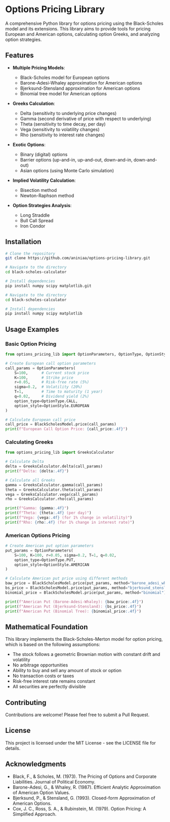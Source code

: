 # Options Pricing Library

A comprehensive Python library for options pricing using the Black-Scholes model and its extensions. This library aims to provide tools for pricing European and American options, calculating option Greeks, and analyzing option strategies.

## Features

- **Multiple Pricing Models**:
  - Black-Scholes model for European options
  - Barone-Adesi-Whaley approximation for American options
  - Bjerksund-Stensland approximation for American options
  - Binomial tree model for American options

- **Greeks Calculation**:
  - Delta (sensitivity to underlying price changes)
  - Gamma (second derivative of price with respect to underlying)
  - Theta (sensitivity to time decay, per day)
  - Vega (sensitivity to volatility changes)
  - Rho (sensitivity to interest rate changes)

- **Exotic Options**:
  - Binary (digital) options
  - Barrier options (up-and-in, up-and-out, down-and-in, down-and-out)
  - Asian options (using Monte Carlo simulation)

- **Implied Volatility Calculation**:
  - Bisection method
  - Newton-Raphson method

- **Option Strategies Analysis**:
  - Long Straddle
  - Bull Call Spread
  - Iron Condor

## Installation

```bash
# Clone the repository
git clone https://github.com/aniniaa/options-pricing-library.git

# Navigate to the directory
cd black-scholes-calculator

# Install dependencies
pip install numpy scipy matplotlib.git

# Navigate to the directory
cd black-scholes-calculator

# Install dependencies
pip install numpy scipy matplotlib
```

## Usage Examples

### Basic Option Pricing

```python
from options_pricing_lib import OptionParameters, OptionType, OptionStyle, BlackScholesModel

# Create European call option parameters
call_params = OptionParameters(
    S=100,      # Current stock price
    K=100,      # Strike price
    r=0.05,     # Risk-free rate (5%)
    sigma=0.2,  # Volatility (20%)
    T=1,        # Time to maturity (1 year)
    q=0.02,     # Dividend yield (2%)
    option_type=OptionType.CALL,
    option_style=OptionStyle.EUROPEAN
)

# Calculate European call price
call_price = BlackScholesModel.price(call_params)
print(f"European Call Option Price: {call_price:.4f}")
```

### Calculating Greeks

```python
from options_pricing_lib import GreeksCalculator

# Calculate Delta
delta = GreeksCalculator.delta(call_params)
print(f"Delta: {delta:.4f}")

# Calculate all Greeks
gamma = GreeksCalculator.gamma(call_params)
theta = GreeksCalculator.theta(call_params)
vega = GreeksCalculator.vega(call_params)
rho = GreeksCalculator.rho(call_params)

print(f"Gamma: {gamma:.4f}")
print(f"Theta: {theta:.4f} (per day)")
print(f"Vega: {vega:.4f} (for 1% change in volatility)")
print(f"Rho: {rho:.4f} (for 1% change in interest rate)")
```

### American Options Pricing

```python
# Create American put option parameters
put_params = OptionParameters(
    S=100, K=100, r=0.05, sigma=0.2, T=1, q=0.02,
    option_type=OptionType.PUT,
    option_style=OptionStyle.AMERICAN
)

# Calculate American put price using different methods
baw_price = BlackScholesModel.price(put_params, method="barone_adesi_whaley")
bs_price = BlackScholesModel.price(put_params, method="bjerksund_stensland")
binomial_price = BlackScholesModel.price(put_params, method="binomial")

print(f"American Put (Barone-Adesi-Whaley): {baw_price:.4f}")
print(f"American Put (Bjerksund-Stensland): {bs_price:.4f}")
print(f"American Put (Binomial Tree): {binomial_price:.4f}")
```

## Mathematical Foundation

This library implements the Black-Scholes-Merton model for option pricing, which is based on the following assumptions:
- The stock follows a geometric Brownian motion with constant drift and volatility
- No arbitrage opportunities
- Ability to buy and sell any amount of stock or option
- No transaction costs or taxes
- Risk-free interest rate remains constant
- All securities are perfectly divisible

## Contributing

Contributions are welcome! Please feel free to submit a Pull Request.

## License

This project is licensed under the MIT License - see the LICENSE file for details.

## Acknowledgments

- Black, F., & Scholes, M. (1973). The Pricing of Options and Corporate Liabilities. Journal of Political Economy.
- Barone-Adesi, G., & Whaley, R. (1987). Efficient Analytic Approximation of American Option Values.
- Bjerksund, P., & Stensland, G. (1993). Closed-form Approximation of American Options.
- Cox, J. C., Ross, S. A., & Rubinstein, M. (1979). Option Pricing: A Simplified Approach.
